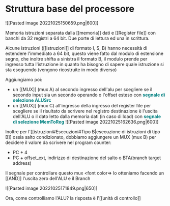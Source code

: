 # Struttura base del processore

![[Pasted image 20221025150659.png|600]] 

Memoria istruzioni separata dalla [[memoria]] dati e [[Register file]] con banchi da 32 registri a 64 bit. Due porte di lettura ed una in scrittura.

Alcune istruzioni ([[istruzioni]] di formato I, S, B) hanno necessità di estendere l'immediato a 64 bit, questo viene fatto dal modulo di estensione segno, che inoltre shifta a sinistra il formato B, il modulo prende per ingresso tutta l'istruzione in quanto ha bisogno di sapere quale istruzione si sta eseguendo (vengono ricostruite in modo diverso)

Aggiungiamo poi:
- un [[MUX]] (mux A) al secondo ingresso dell'alu per scegliere se il secondo input sia un secondo operando o l'offset esteso con <font color="teal">**segnale di selezione ALUSrc**</font>
- un [[MUX]] (mux C) all'ingresso della ingresso del register file per scegliere se il risultato da scrivere nel registro destinazione è l'uscita dell'ALU o il dato letto dalla memoria dati (in caso di load) con <font color=teal>**segnale di selezione MemToReg**</font>
![[Pasted image 20221025162636.png|600]]

Inoltre per l'[[istruzioni#Esecuzioni#Tipo B|esecuzione di istruzioni di tipo B]] ossia salto condizionato, dobbiamo aggiungere un MUX (mux B) per decidere il valore da scrivere nel program counter:
- PC + 4
- PC + offset_ext, indirizzo di destinazione del salto o BTA(branch target address)

Il segnale per controllare questo mux <font color=> lo otteniamo facendo un [[AND]] l'uscita zero dell'ALU e il Branch

![[Pasted image 20221025171849.png|650]]

Ora, come controlliamo l'ALU? la risposta è l'[[unità di controllo]]
